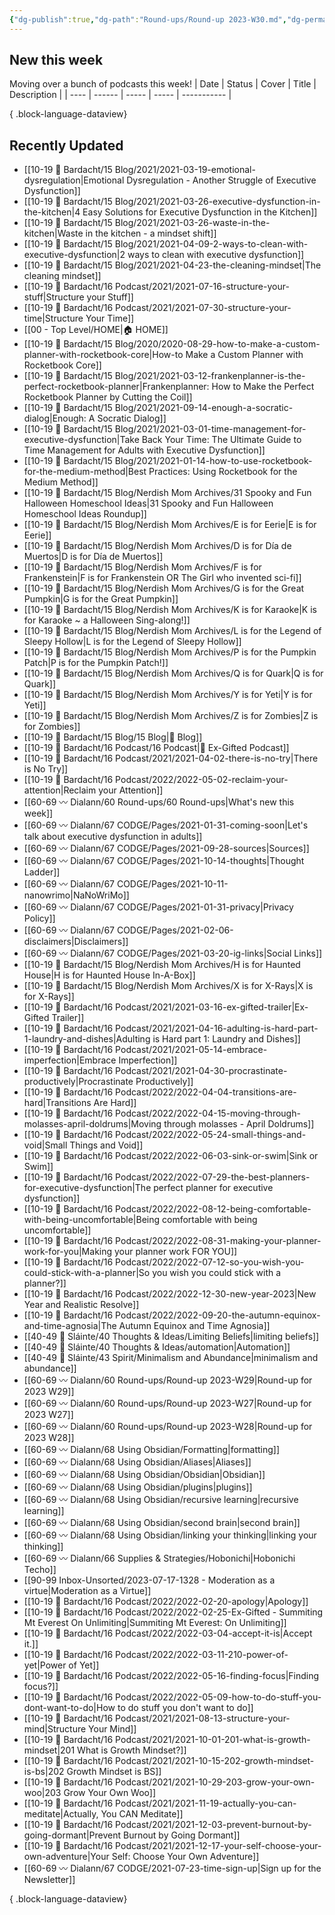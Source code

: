 ```yaml
---
{"dg-publish":true,"dg-path":"Round-ups/Round-up 2023-W30.md","dg-permalink":"2023-W30-roundup","permalink":"/2023-W30-roundup/","title":"Round-up for 2023 W30","contentClasses":"cards cards-1-1","noteIcon":"","created":"2023-07-30T23:33:22","updated":"2023-07-31T00:33:42.607-04:00"}
---
```



## New this week

Moving over a bunch of podcasts this week!
| Date | Status | Cover | Title | Description |
| ---- | ------ | ----- | ----- | ----------- |

{ .block-language-dataview}

## Recently Updated
- [[10-19 💢 Bardacht/15 Blog/2021/2021-03-19-emotional-dysregulation\|Emotional Dysregulation - Another Struggle of Executive Dysfunction]]
- [[10-19 💢 Bardacht/15 Blog/2021/2021-03-26-executive-dysfunction-in-the-kitchen\|4 Easy Solutions for Executive Dysfunction in the Kitchen]]
- [[10-19 💢 Bardacht/15 Blog/2021/2021-03-26-waste-in-the-kitchen\|Waste in the kitchen - a mindset shift]]
- [[10-19 💢 Bardacht/15 Blog/2021/2021-04-09-2-ways-to-clean-with-executive-dysfunction\|2 ways to clean with executive dysfunction]]
- [[10-19 💢 Bardacht/15 Blog/2021/2021-04-23-the-cleaning-mindset\|The cleaning mindset]]
- [[10-19 💢 Bardacht/16 Podcast/2021/2021-07-16-structure-your-stuff\|Structure your Stuff]]
- [[10-19 💢 Bardacht/16 Podcast/2021/2021-07-30-structure-your-time\|Structure Your Time]]
- [[00 - Top Level/HOME\|🏠 HOME]]
- [[10-19 💢 Bardacht/15 Blog/2020/2020-08-29-how-to-make-a-custom-planner-with-rocketbook-core\|How-to Make a Custom Planner with Rocketbook Core]]
- [[10-19 💢 Bardacht/15 Blog/2021/2021-03-12-frankenplanner-is-the-perfect-rocketbook-planner\|Frankenplanner: How to Make the Perfect Rocketbook Planner by Cutting the Coil]]
- [[10-19 💢 Bardacht/15 Blog/2021/2021-09-14-enough-a-socratic-dialog\|Enough: A Socratic Dialog]]
- [[10-19 💢 Bardacht/15 Blog/2021/2021-03-01-time-management-for-executive-dysfunction\|Take Back Your Time: The Ultimate Guide to Time Management for Adults with Executive Dysfunction]]
- [[10-19 💢 Bardacht/15 Blog/2021/2021-01-14-how-to-use-rocketbook-for-the-medium-method\|Best Practices: Using Rocketbook for the Medium Method]]
- [[10-19 💢 Bardacht/15 Blog/Nerdish Mom Archives/31 Spooky and Fun Halloween Homeschool Ideas\|31 Spooky and Fun Halloween Homeschool Ideas Roundup]]
- [[10-19 💢 Bardacht/15 Blog/Nerdish Mom Archives/E is for Eerie\|E is for Eerie]]
- [[10-19 💢 Bardacht/15 Blog/Nerdish Mom Archives/D is for Día de Muertos\|D is for Día de Muertos]]
- [[10-19 💢 Bardacht/15 Blog/Nerdish Mom Archives/F is for Frankenstein\|F is for Frankenstein OR The Girl who invented sci-fi]]
- [[10-19 💢 Bardacht/15 Blog/Nerdish Mom Archives/G is for the Great Pumpkin\|G is for the Great Pumpkin]]
- [[10-19 💢 Bardacht/15 Blog/Nerdish Mom Archives/K is for Karaoke\|K is for Karaoke ~ a Halloween Sing-along!]]
- [[10-19 💢 Bardacht/15 Blog/Nerdish Mom Archives/L is for the Legend of Sleepy Hollow\|L is for the Legend of Sleepy Hollow]]
- [[10-19 💢 Bardacht/15 Blog/Nerdish Mom Archives/P is for the Pumpkin Patch\|P is for the Pumpkin Patch!]]
- [[10-19 💢 Bardacht/15 Blog/Nerdish Mom Archives/Q is for Quark\|Q is for Quark]]
- [[10-19 💢 Bardacht/15 Blog/Nerdish Mom Archives/Y is for Yeti\|Y is for Yeti]]
- [[10-19 💢 Bardacht/15 Blog/Nerdish Mom Archives/Z is for Zombies\|Z is for Zombies]]
- [[10-19 💢 Bardacht/15 Blog/15 Blog\|📌 Blog]]
- [[10-19 💢 Bardacht/16 Podcast/16 Podcast\|📌 Ex-Gifted Podcast]]
- [[10-19 💢 Bardacht/16 Podcast/2021/2021-04-02-there-is-no-try\|There is No Try]]
- [[10-19 💢 Bardacht/16 Podcast/2022/2022-05-02-reclaim-your-attention\|Reclaim your Attention]]
- [[60-69 〰️ Dialann/60 Round-ups/60 Round-ups\|What's new this week]]
- [[60-69 〰️ Dialann/67 CODGE/Pages/2021-01-31-coming-soon\|Let's talk about executive dysfunction in adults]]
- [[60-69 〰️ Dialann/67 CODGE/Pages/2021-09-28-sources\|Sources]]
- [[60-69 〰️ Dialann/67 CODGE/Pages/2021-10-14-thoughts\|Thought Ladder]]
- [[60-69 〰️ Dialann/67 CODGE/Pages/2021-10-11-nanowrimo\|NaNoWriMo]]
- [[60-69 〰️ Dialann/67 CODGE/Pages/2021-01-31-privacy\|Privacy Policy]]
- [[60-69 〰️ Dialann/67 CODGE/Pages/2021-02-06-disclaimers\|Disclaimers]]
- [[60-69 〰️ Dialann/67 CODGE/Pages/2021-03-20-ig-links\|Social Links]]
- [[10-19 💢 Bardacht/15 Blog/Nerdish Mom Archives/H is for Haunted House\|H is for Haunted House In-A-Box]]
- [[10-19 💢 Bardacht/15 Blog/Nerdish Mom Archives/X is for X-Rays\|X is for X-Rays]]
- [[10-19 💢 Bardacht/16 Podcast/2021/2021-03-16-ex-gifted-trailer\|Ex-Gifted Trailer]]
- [[10-19 💢 Bardacht/16 Podcast/2021/2021-04-16-adulting-is-hard-part-1-laundry-and-dishes\|Adulting is Hard part 1: Laundry and Dishes]]
- [[10-19 💢 Bardacht/16 Podcast/2021/2021-05-14-embrace-imperfection\|Embrace Imperfection]]
- [[10-19 💢 Bardacht/16 Podcast/2021/2021-04-30-procrastinate-productively\|Procrastinate Productively]]
- [[10-19 💢 Bardacht/16 Podcast/2022/2022-04-04-transitions-are-hard\|Transitions Are Hard]]
- [[10-19 💢 Bardacht/16 Podcast/2022/2022-04-15-moving-through-molasses-april-doldrums\|Moving through molasses - April Doldrums]]
- [[10-19 💢 Bardacht/16 Podcast/2022/2022-05-24-small-things-and-void\|Small Things and Void]]
- [[10-19 💢 Bardacht/16 Podcast/2022/2022-06-03-sink-or-swim\|Sink or Swim]]
- [[10-19 💢 Bardacht/16 Podcast/2022/2022-07-29-the-best-planners-for-executive-dysfunction\|The perfect planner for executive dysfunction]]
- [[10-19 💢 Bardacht/16 Podcast/2022/2022-08-12-being-comfortable-with-being-uncomfortable\|Being comfortable with being uncomfortable]]
- [[10-19 💢 Bardacht/16 Podcast/2022/2022-08-31-making-your-planner-work-for-you\|Making your planner work FOR YOU]]
- [[10-19 💢 Bardacht/16 Podcast/2022/2022-07-12-so-you-wish-you-could-stick-with-a-planner\|So you wish you could stick with a planner?]]
- [[10-19 💢 Bardacht/16 Podcast/2022/2022-12-30-new-year-2023\|New Year and Realistic Resolve]]
- [[10-19 💢 Bardacht/16 Podcast/2022/2022-09-20-the-autumn-equinox-and-time-agnosia\|The Autumn Equinox and Time Agnosia]]
- [[40-49 🔅 Sláinte/40 Thoughts & Ideas/Limiting Beliefs\|limiting beliefs]]
- [[40-49 🔅 Sláinte/40 Thoughts & Ideas/automation\|Automation]]
- [[40-49 🔅 Sláinte/43 Spirit/Minimalism and Abundance\|minimalism and abundance]]
- [[60-69 〰️ Dialann/60 Round-ups/Round-up 2023-W29\|Round-up for 2023 W29]]
- [[60-69 〰️ Dialann/60 Round-ups/Round-up 2023-W27\|Round-up for 2023 W27]]
- [[60-69 〰️ Dialann/60 Round-ups/Round-up 2023-W28\|Round-up for 2023 W28]]
- [[60-69 〰️ Dialann/68 Using Obsidian/Formatting\|formatting]]
- [[60-69 〰️ Dialann/68 Using Obsidian/Aliases\|Aliases]]
- [[60-69 〰️ Dialann/68 Using Obsidian/Obsidian\|Obsidian]]
- [[60-69 〰️ Dialann/68 Using Obsidian/plugins\|plugins]]
- [[60-69 〰️ Dialann/68 Using Obsidian/recursive learning\|recursive learning]]
- [[60-69 〰️ Dialann/68 Using Obsidian/second brain\|second brain]]
- [[60-69 〰️ Dialann/68 Using Obsidian/linking your thinking\|linking your thinking]]
- [[60-69 〰️ Dialann/66 Supplies & Strategies/Hobonichi\|Hobonichi Techo]]
- [[90-99 Inbox-Unsorted/2023-07-17-1328 - Moderation as a virtue\|Moderation as a Virtue]]
- [[10-19 💢 Bardacht/16 Podcast/2022/2022-02-20-apology\|Apology]]
- [[10-19 💢 Bardacht/16 Podcast/2022/2022-02-25-Ex-Gifted - Summiting Mt Everest On Unlimiting\|Summiting Mt Everest: On Unlimiting]]
- [[10-19 💢 Bardacht/16 Podcast/2022/2022-03-04-accept-it-is\|Accept it.]]
- [[10-19 💢 Bardacht/16 Podcast/2022/2022-03-11-210-power-of-yet\|Power of Yet]]
- [[10-19 💢 Bardacht/16 Podcast/2022/2022-05-16-finding-focus\|Finding focus?]]
- [[10-19 💢 Bardacht/16 Podcast/2022/2022-05-09-how-to-do-stuff-you-dont-want-to-do\|How to do stuff you don't want to do]]
- [[10-19 💢 Bardacht/16 Podcast/2021/2021-08-13-structure-your-mind\|Structure Your Mind]]
- [[10-19 💢 Bardacht/16 Podcast/2021/2021-10-01-201-what-is-growth-mindset\|201 What is Growth Mindset?]]
- [[10-19 💢 Bardacht/16 Podcast/2021/2021-10-15-202-growth-mindset-is-bs\|202 Growth Mindset is BS]]
- [[10-19 💢 Bardacht/16 Podcast/2021/2021-10-29-203-grow-your-own-woo\|203 Grow Your Own Woo]]
- [[10-19 💢 Bardacht/16 Podcast/2021/2021-11-19-actually-you-can-meditate\|Actually, You CAN Meditate]]
- [[10-19 💢 Bardacht/16 Podcast/2021/2021-12-03-prevent-burnout-by-going-dormant\|Prevent Burnout by Going Dormant]]
- [[10-19 💢 Bardacht/16 Podcast/2021/2021-12-17-your-self-choose-your-own-adventure\|Your Self: Choose Your Own Adventure]]
- [[60-69 〰️ Dialann/67 CODGE/2021-07-23-time-sign-up\|Sign up for the Newsletter]]

{ .block-language-dataview}




